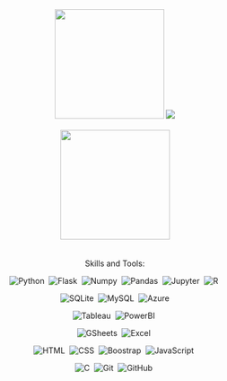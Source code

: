 <div align="center">  
  <img src="https://github-readme-stats-git-masterrstaa-rickstaa.vercel.app/api?username=gardevoeri&theme=default" height="195px">
  <img src="https://github-readme-streak-stats.herokuapp.com/?user=gardevoeri&theme=default">  
</div>
    
<br>

<div align="center"> 
<img src="https://github-profile-summary-cards.vercel.app/api/cards/profile-details?username=gardevoeri&theme=default" height="195px">
</div>
<br>

<br>
<div align="center"> 
Skills and Tools:

![Python](https://img.shields.io/badge/Python-FFD43B?style=for-the-badge&logo=python&logoColor=blue)&nbsp;
![Flask](https://img.shields.io/badge/Flask-000000?style=for-the-badge&logo=flask&logoColor=white)&nbsp;
![Numpy](https://img.shields.io/badge/Numpy-777BB4?style=for-the-badge&logo=numpy&logoColor=white)&nbsp;
![Pandas](https://img.shields.io/badge/Pandas-2C2D72?style=for-the-badge&logo=pandas&logoColor=white)&nbsp;
![Jupyter](https://img.shields.io/badge/Jupyter-F37626.svg?&style=for-the-badge&logo=Jupyter&logoColor=white)&nbsp;
![R](https://img.shields.io/badge/R-276DC3?style=for-the-badge&logo=r&logoColor=white)&nbsp;

![SQLite](https://img.shields.io/badge/SQLite-07405E?style=for-the-badge&logo=sqlite&logoColor=white)&nbsp;
![MySQL](https://img.shields.io/badge/MySQL-005C84?style=for-the-badge&logo=mysql&logoColor=white)&nbsp;
![Azure](https://img.shields.io/badge/microsoft%20azure-0089D6?style=for-the-badge&logo=microsoft-azure&logoColor=white)

![Tableau](https://img.shields.io/badge/Tableau-E97627?style=for-the-badge&logo=Tableau&logoColor=white)&nbsp;
![PowerBI](https://img.shields.io/badge/PowerBI-F2C811?style=for-the-badge&logo=Power%20BI&logoColor=white)&nbsp;

![GSheets](https://img.shields.io/badge/Google%20Sheets-34A853?style=for-the-badge&logo=google-sheets&logoColor=white)&nbsp;
![Excel](https://img.shields.io/badge/Microsoft_Excel-217346?style=for-the-badge&logo=microsoft-excel&logoColor=white)&nbsp;

![HTML](https://img.shields.io/badge/HTML5-E34F26?style=for-the-badge&logo=html5&logoColor=white)&nbsp;
![CSS](https://img.shields.io/badge/CSS3-1572B6?style=for-the-badge&logo=css3&logoColor=white)&nbsp;
![Boostrap](https://img.shields.io/badge/Bootstrap-563D7C?style=for-the-badge&logo=bootstrap&logoColor=white)&nbsp;
![JavaScript](https://img.shields.io/badge/JavaScript-323330?style=for-the-badge&logo=javascript&logoColor=F7DF1E)&nbsp;

![C](https://img.shields.io/badge/C-00599C?style=for-the-badge&logo=c&logoColor=white)&nbsp;
![Git](https://img.shields.io/badge/GIT-E44C30?style=for-the-badge&logo=git&logoColor=white)&nbsp;
![GitHub](https://img.shields.io/badge/-GitHub-0D1117?style=for-the-badge&logo=github&labelColor=0D1117)&nbsp;

